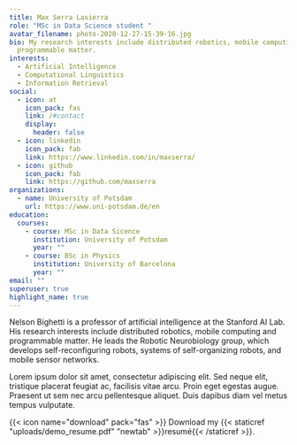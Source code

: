 ```yaml
---
title: Max Serra Lasierra
role: "MSc in Data Science student "
avatar_filename: photo-2020-12-27-15-39-16.jpg
bio: My research interests include distributed robotics, mobile computing and
  programmable matter.
interests:
  - Artificial Intelligence
  - Computational Linguistics
  - Information Retrieval
social:
  - icon: at
    icon_pack: fas
    link: /#contact
    display:
      header: false
  - icon: linkedin
    icon_pack: fab
    link: https://www.linkedin.com/in/maxserra/
  - icon: github
    icon_pack: fab
    link: https://github.com/maxserra
organizations:
  - name: University of Potsdam
    url: https://www.uni-potsdam.de/en
education:
  courses:
    - course: MSc in Data Sicence
      institution: University of Potsdam
      year: ""
    - course: BSc in Physics
      institution: University of Barcelona
      year: ""
email: ""
superuser: true
highlight_name: true
---
```


Nelson Bighetti is a professor of artificial intelligence at the Stanford AI Lab. His research interests include distributed robotics, mobile computing and programmable matter. He leads the Robotic Neurobiology group, which develops self-reconfiguring robots, systems of self-organizing robots, and mobile sensor networks.

Lorem ipsum dolor sit amet, consectetur adipiscing elit. Sed neque elit, tristique placerat feugiat ac, facilisis vitae arcu. Proin eget egestas augue. Praesent ut sem nec arcu pellentesque aliquet. Duis dapibus diam vel metus tempus vulputate.

{{< icon name="download" pack="fas" >}} Download my {{< staticref "uploads/demo_resume.pdf" "newtab" >}}resumé{{< /staticref >}}.
